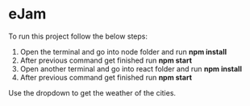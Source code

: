 # eJam
To run this project follow the below steps:

1. Open the terminal and go into node folder and run **npm install**
2. After previous command get finished run **npm start**
3. Open another terminal and go into react folder and run **npm install**
4. After previous command get finished run **npm start**

Use the dropdown to get the weather of the cities.